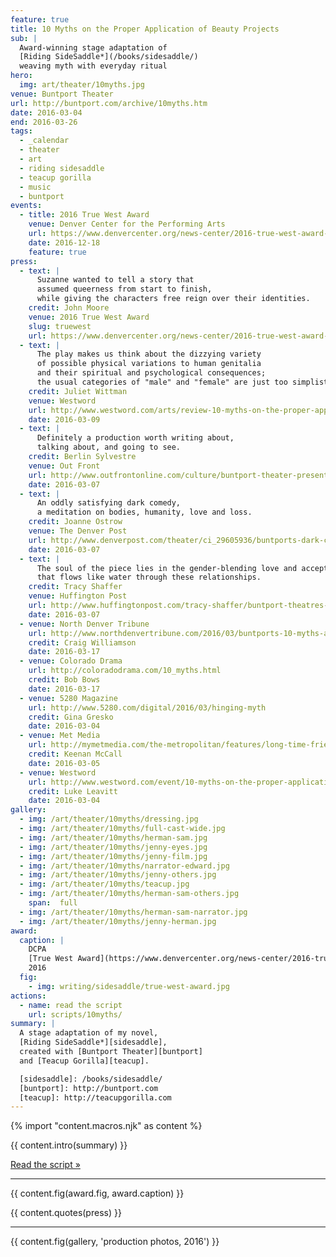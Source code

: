 ```yaml
---
feature: true
title: 10 Myths on the Proper Application of Beauty Projects
sub: |
  Award-winning stage adaptation of
  [Riding SideSaddle*](/books/sidesaddle/)
  weaving myth with everyday ritual
hero:
  img: art/theater/10myths.jpg
venue: Buntport Theater
url: http://buntport.com/archive/10myths.htm
date: 2016-03-04
end: 2016-03-26
tags:
  - _calendar
  - theater
  - art
  - riding sidesaddle
  - teacup gorilla
  - music
  - buntport
events:
  - title: 2016 True West Award
    venue: Denver Center for the Performing Arts
    url: https://www.denvercenter.org/news-center/2016-true-west-award-miriam-suzanne/
    date: 2016-12-18
    feature: true
press:
  - text: |
      Suzanne wanted to tell a story that
      assumed queerness from start to finish,
      while giving the characters free reign over their identities.
    credit: John Moore
    venue: 2016 True West Award
    slug: truewest
    url: https://www.denvercenter.org/news-center/2016-true-west-award-miriam-suzanne/
  - text: |
      The play makes us think about the dizzying variety
      of possible physical variations to human genitalia
      and their spiritual and psychological consequences;
      the usual categories of "male" and "female" are just too simplistic.
    credit: Juliet Wittman
    venue: Westword
    url: http://www.westword.com/arts/review-10-myths-on-the-proper-application-of-beauty-products-is-a-beaut-of-a-show-7678439
    date: 2016-03-09
  - text: |
      Definitely a production worth writing about,
      talking about, and going to see.
    credit: Berlin Sylvestre
    venue: Out Front
    url: http://www.outfrontonline.com/culture/buntport-theater-presents-10-myths-proper-application-beauty-products/
    date: 2016-03-07
  - text: |
      An oddly satisfying dark comedy,
      a meditation on bodies, humanity, love and loss.
    credit: Joanne Ostrow
    venue: The Denver Post
    url: http://www.denverpost.com/theater/ci_29605936/buntports-dark-comedy-10-myths-an-oddly-satisfying
    date: 2016-03-07
  - text: |
      The soul of the piece lies in the gender-blending love and acceptance
      that flows like water through these relationships.
    credit: Tracy Shaffer
    venue: Huffington Post
    url: http://www.huffingtonpost.com/tracy-shaffer/buntport-theatres-new-sho_b_9386846.html
    date: 2016-03-07
  - venue: North Denver Tribune
    url: http://www.northdenvertribune.com/2016/03/buntports-10-myths-a-mashup-of-myth-gender-loss-and-music/
    credit: Craig Williamson
    date: 2016-03-17
  - venue: Colorado Drama
    url: http://coloradodrama.com/10_myths.html
    credit: Bob Bows
    date: 2016-03-17
  - venue: 5280 Magazine
    url: http://www.5280.com/digital/2016/03/hinging-myth
    credit: Gina Gresko
    date: 2016-03-04
  - venue: Met Media
    url: http://mymetmedia.com/the-metropolitan/features/long-time-friends-provide-one-kind-shows/
    credit: Keenan McCall
    date: 2016-03-05
  - venue: Westword
    url: http://www.westword.com/event/10-myths-on-the-proper-application-of-beauty-products-7582171
    credit: Luke Leavitt
    date: 2016-03-04
gallery:
  - img: /art/theater/10myths/dressing.jpg
  - img: /art/theater/10myths/full-cast-wide.jpg
  - img: /art/theater/10myths/herman-sam.jpg
  - img: /art/theater/10myths/jenny-eyes.jpg
  - img: /art/theater/10myths/jenny-film.jpg
  - img: /art/theater/10myths/narrator-edward.jpg
  - img: /art/theater/10myths/jenny-others.jpg
  - img: /art/theater/10myths/teacup.jpg
  - img: /art/theater/10myths/herman-sam-others.jpg
    span:  full
  - img: /art/theater/10myths/herman-sam-narrator.jpg
  - img: /art/theater/10myths/jenny-herman.jpg
award:
  caption: |
    DCPA
    [True West Award](https://www.denvercenter.org/news-center/2016-true-west-award-miriam-suzanne/),
    2016
  fig:
    - img: writing/sidesaddle/true-west-award.jpg
actions:
  - name: read the script
    url: scripts/10myths/
summary: |
  A stage adaptation of my novel,
  [Riding SideSaddle*][sidesaddle],
  created with [Buntport Theater][buntport]
  and [Teacup Gorilla][teacup].

  [sidesaddle]: /books/sidesaddle/
  [buntport]: http://buntport.com
  [teacup]: http://teacupgorilla.com
---
```


{% import "content.macros.njk" as content %}

{{ content.intro(summary) }}

[Read the script »](script/)

------

{{ content.fig(award.fig, award.caption) }}

{{ content.quotes(press) }}

------

{{ content.fig(gallery, 'production photos, 2016') }}
